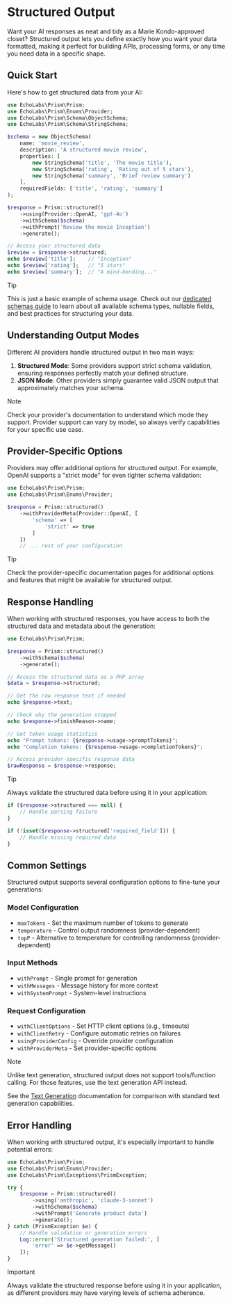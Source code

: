 # Structured Output

Want your AI responses as neat and tidy as a Marie Kondo-approved closet? Structured output lets you define exactly how you want your data formatted, making it perfect for building APIs, processing forms, or any time you need data in a specific shape.

## Quick Start

Here's how to get structured data from your AI:

```php
use EchoLabs\Prism\Prism;
use EchoLabs\Prism\Enums\Provider;
use EchoLabs\Prism\Schema\ObjectSchema;
use EchoLabs\Prism\Schema\StringSchema;

$schema = new ObjectSchema(
    name: 'movie_review',
    description: 'A structured movie review',
    properties: [
        new StringSchema('title', 'The movie title'),
        new StringSchema('rating', 'Rating out of 5 stars'),
        new StringSchema('summary', 'Brief review summary')
    ],
    requiredFields: ['title', 'rating', 'summary']
);

$response = Prism::structured()
    ->using(Provider::OpenAI, 'gpt-4o')
    ->withSchema($schema)
    ->withPrompt('Review the movie Inception')
    ->generate();

// Access your structured data
$review = $response->structured;
echo $review['title'];    // "Inception"
echo $review['rating'];   // "5 stars"
echo $review['summary'];  // "A mind-bending..."
```

> [!TIP]
> This is just a basic example of schema usage. Check out our [dedicated schemas guide](/core-concepts/schemas) to learn about all available schema types, nullable fields, and best practices for structuring your data.

## Understanding Output Modes

Different AI providers handle structured output in two main ways:

1. **Structured Mode**: Some providers support strict schema validation, ensuring responses perfectly match your defined structure.
2. **JSON Mode**: Other providers simply guarantee valid JSON output that approximately matches your schema.

> [!NOTE]
> Check your provider's documentation to understand which mode they support. Provider support can vary by model, so always verify capabilities for your specific use case.

## Provider-Specific Options

Providers may offer additional options for structured output. For example, OpenAI supports a "strict mode" for even tighter schema validation:

```php
use EchoLabs\Prism\Prism;
use EchoLabs\Prism\Enums\Provider;

$response = Prism::structured()
    ->withProviderMeta(Provider::OpenAI, [
        'schema' => [
            'strict' => true
        ]
    ])
    // ... rest of your configuration
```

> [!TIP]
> Check the provider-specific documentation pages for additional options and features that might be available for structured output.

## Response Handling

When working with structured responses, you have access to both the structured data and metadata about the generation:

```php
use EchoLabs\Prism\Prism;

$response = Prism::structured()
    ->withSchema($schema)
    ->generate();

// Access the structured data as a PHP array
$data = $response->structured;

// Get the raw response text if needed
echo $response->text;

// Check why the generation stopped
echo $response->finishReason->name;

// Get token usage statistics
echo "Prompt tokens: {$response->usage->promptTokens}";
echo "Completion tokens: {$response->usage->completionTokens}";

// Access provider-specific response data
$rawResponse = $response->response;
```

> [!TIP]
> Always validate the structured data before using it in your application:
```php
if ($response->structured === null) {
    // Handle parsing failure
}

if (!isset($response->structured['required_field'])) {
    // Handle missing required data
}
```

## Common Settings

Structured output supports several configuration options to fine-tune your generations:

### Model Configuration
- `maxTokens` - Set the maximum number of tokens to generate
- `temperature` - Control output randomness (provider-dependent)
- `topP` - Alternative to temperature for controlling randomness (provider-dependent)

### Input Methods
- `withPrompt` - Single prompt for generation
- `withMessages` - Message history for more context
- `withSystemPrompt` - System-level instructions

### Request Configuration 
- `withClientOptions` - Set HTTP client options (e.g., timeouts)
- `withClientRetry` - Configure automatic retries on failures
- `usingProviderConfig` - Override provider configuration
- `withProviderMeta` - Set provider-specific options

> [!NOTE]
> Unlike text generation, structured output does not support tools/function calling. For those features, use the text generation API instead.

See the [Text Generation](./text-generation.md) documentation for comparison with standard text generation capabilities.

## Error Handling

When working with structured output, it's especially important to handle potential errors:

```php
use EchoLabs\Prism\Prism;
use EchoLabs\Prism\Enums\Provider;
use EchoLabs\Prism\Exceptions\PrismException;

try {
    $response = Prism::structured()
        ->using('anthropic', 'claude-3-sonnet')
        ->withSchema($schema)
        ->withPrompt('Generate product data')
        ->generate();
} catch (PrismException $e) {
    // Handle validation or generation errors
    Log::error('Structured generation failed:', [
        'error' => $e->getMessage()
    ]);
}
```

> [!IMPORTANT]
> Always validate the structured response before using it in your application, as different providers may have varying levels of schema adherence.
